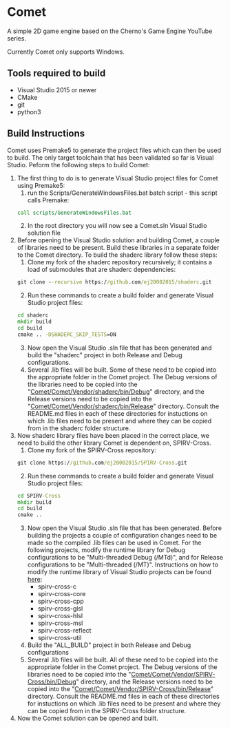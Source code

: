 # Comet
A simple 2D game engine based on the Cherno's Game Engine YouTube series.

Currently Comet only supports Windows.

## Tools required to build

- Visual Studio 2015 or newer
- CMake
- git
- python3

## Build Instructions

Comet uses Premake5 to generate the project files which can then be used to build. The only target toolchain that has been validated so far is Visual Studio. Peform the following steps to build Comet:

1. The first thing to do is to generate Visual Studio project files for Comet using Premake5:
    1. run the Scripts/GenerateWindowsFiles.bat batch script - this script calls Premake:
    ```bat
    call scripts/GenerateWindowsFiles.bat
    ```
    2. In the root directory you will now see a Comet.sln Visual Studio solution file
2. Before opening the Visual Studio solution and building Comet, a couple of libraries need to be present. Build these libraries in a separate folder to the Comet directory. To build the shaderc library follow these steps:
    1. Clone my fork of the shaderc repository recursively; it contains a load of submodules that are shaderc dependencies:
    ```bat
    git clone --recursive https://github.com/ej20002015/shaderc.git
    ```
    2. Run these commands to create a build folder and generate Visual Studio project files:
    ``` bat
    cd shaderc
    mkdir build
    cd build
    cmake .. -DSHADERC_SKIP_TESTS=ON
    ```
    3. Now open the Visual Studio .sln file that has been generated and build the "shaderc" project in both Release and Debug configurations.
    4. Several .lib files will be built. Some of these need to be copied into the appropriate folder in the Comet project. The Debug versions of the libraries need to be copied into the "[Comet/Comet/Vendor/shaderc/bin/Debug](Comet/Vendor/shaderc/bin/Debug)" directory, and the Release versions need to be copied into the "[Comet/Comet/Vendor/shaderc/bin/Release](Comet/Vendor/shaderc/bin/Debug/Release)" directory. Consult the README.md files in each of these directories for instuctions on which .lib files need to be present and where they can be copied from in the shaderc folder structure.
3. Now shaderc library files have been placed in the correct place, we need to build the other library Comet is dependent on, SPIRV-Cross.
    1. Clone my fork of the SPIRV-Cross repository:
    ```bat
    git clone https://github.com/ej20002015/SPIRV-Cross.git
    ```
    2. Run these commands to create a build folder and generate Visual Studio project files:
    ``` bat
    cd SPIRV-Cross
    mkdir build
    cd build
    cmake ..
    ```
    3. Now open the Visual Studio .sln file that has been generated. Before building the projects a couple of configuration changes need to be made so the compiled .lib files can be used in Comet. For the following projects, modify the runtime library for Debug configurations to be "Multi-threaded Debug (/MTd)", and for Release configurations to be "Multi-threaded (/MT)". Instructions on how to modify the runtime library of Visual Studio projects can be found [here](https://stackoverflow.com/questions/4307429/visual-studio-how-to-specify-different-runtime-libraries-for-the-linker-mtd):
        - spirv-cross-c
        - spirv-cross-core
        - spirv-cross-cpp
        - spirv-cross-glsl
        - spirv-cross-hlsl
        - spirv-cross-msl
        - spirv-cross-reflect
        - spirv-cross-util
    4. Build the "ALL_BUILD" project in both Release and Debug configurations
    5. Several .lib files will be built. All of these need to be copied into the appropriate folder in the Comet project. The Debug versions of the libraries need to be copied into the "[Comet/Comet/Vendor/SPIRV-Cross/bin/Debug](Comet/Vendor/SPIRV-Cross/bin/Debug)" directory, and the Release versions need to be copied into the "[Comet/Comet/Vendor/SPIRV-Cross/bin/Release](Comet/Vendor/SPIRV-Cross/bin/Debug/Release)" directory. Consult the README.md files in each of these directories for instuctions on which .lib files need to be present and where they can be copied from in the SPIRV-Cross folder structure.
4. Now the Comet solution can be opened and built.
